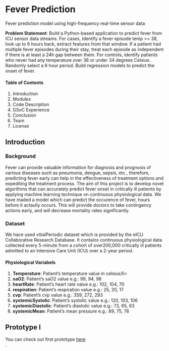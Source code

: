 # Fever Prediction
Fever prediction model using high-frequency real-time sensor data

<b>Problem Statement</b>: Build a Python-based application to predict fever from ICU sensor data streams.
For cases, Identify a fever episode temp >= 38, look up to 6 hours back, extract features from that window. If a patient had multiple fever episodes during their stay, treat each episode as independent if there is at least a 24h gap between them. For controls, identify patients who never had any temperature over 38 or under 34 degrees Celsius. Randomly select a 6 hour period. Build regression models to predict the onset of fever.

<h4>Table of Contents</h4>
<ol>
    <li>Introduction</li>
    <li>Modules</li>
    <li>Code Description</li>
    <li>GSoC Experience</li>
    <li>Conclusion</li>
    <li>Team</li>
    <li>License</li>
</ol>

## Introduction

### Background
Fever can provide valuable information for diagnosis and prognosis of various diseases such as pneumonia, dengue, sepsis, etc., therefore, predicting fever early can help in the effectiveness of treatment options and expediting the treatment process. The aim of this project is to develop novel algorithms that can accurately predict fever onset in critically ill patients by applying machine learning technique on continuous physiological data. We have maded a model which can predict the occurence of fever, hours before it actaully occurs. This will provide doctors to take contingency actions early, and will decrease mortality rates significantly.

### Dataset
We hace used vitialPeriodic dataset which is provided by the eICU Collaborative Research Database. It contains continuous physiological data collected every 5-minute from a cohort of over200,000 critically ill patients admitted to an Intensive Care Unit (ICU) over a 2-year period.
<h4>Physiological Variabels</h4>
<ol>
    <li><b>Temperature</b>: Patient’s temperature value in celsius/li>
    <li><b>saO2</b>: Patient’s saO2 value e.g.: 99, 94, 98</li>
    <li><b>heartRate</b>: Patient’s heart rate value e.g.: 102, 104, 70 </li>
    <li><b>respiration</b>: Patient’s respiration value e.g.: 25, 20, 17</li>
    <li><b>cvp</b>: Patient’s cvp value e.g.: 359, 272, 293</li>
    <li><b>systemicSystolic</b>: Patient’s systolic value e.g.: 120, 103, 106</li>
    <li><b>systemicDiastolic</b>: Patient’s diastolic value e.g.: 73, 65, 63</li>
    <li><b>systemicMean</b>: Patient’s mean pressure e.g.: 89, 75, 78</li>
</ol>


## Prototype I
You can check out first prototype <a href="https://github.com/adityauser/feverPrediction/tree/master/Prototype_I">here</a><br>.
